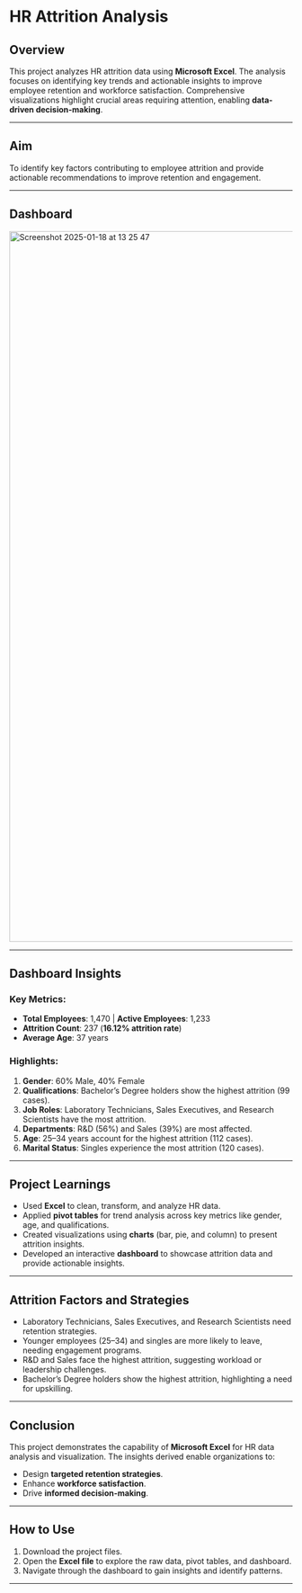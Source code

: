 # **HR Attrition Analysis**

## **Overview**
This project analyzes HR attrition data using **Microsoft Excel**. The analysis focuses on identifying key trends and actionable insights to improve employee retention and workforce satisfaction. Comprehensive visualizations highlight crucial areas requiring attention, enabling **data-driven decision-making**.

---

## **Aim**
To identify key factors contributing to employee attrition and provide actionable recommendations to improve retention and engagement.

---

## **Dashboard**
<img width="1264" alt="Screenshot 2025-01-18 at 13 25 47" src="https://github.com/user-attachments/assets/a65dfadd-b5d9-4375-bcc9-1c7a6076757f" />


---

## **Dashboard Insights**

### **Key Metrics:**
- **Total Employees**: 1,470 | **Active Employees**: 1,233
- **Attrition Count**: 237 (**16.12% attrition rate**)
- **Average Age**: 37 years

### **Highlights:**
1. **Gender**: 60% Male, 40% Female
2. **Qualifications**: Bachelor’s Degree holders show the highest attrition (99 cases).
3. **Job Roles**: Laboratory Technicians, Sales Executives, and Research Scientists have the most attrition.
4. **Departments**: R&D (56%) and Sales (39%) are most affected.
5. **Age**: 25–34 years account for the highest attrition (112 cases).
6. **Marital Status**: Singles experience the most attrition (120 cases).


---

## **Project Learnings**

- Used **Excel** to clean, transform, and analyze HR data.
- Applied **pivot tables** for trend analysis across key metrics like gender, age, and qualifications.
- Created visualizations using **charts** (bar, pie, and column) to present attrition insights.
- Developed an interactive **dashboard** to showcase attrition data and provide actionable insights.

---

## **Attrition Factors and Strategies**

- Laboratory Technicians, Sales Executives, and Research Scientists need retention strategies.
- Younger employees (25–34) and singles are more likely to leave, needing engagement programs.
- R&D and Sales face the highest attrition, suggesting workload or leadership challenges.
- Bachelor’s Degree holders show the highest attrition, highlighting a need for upskilling.

---

## **Conclusion**
This project demonstrates the capability of **Microsoft Excel** for HR data analysis and visualization. The insights derived enable organizations to:
- Design **targeted retention strategies**.
- Enhance **workforce satisfaction**.
- Drive **informed decision-making**.

---

## **How to Use**
1. Download the project files.
2. Open the **Excel file** to explore the raw data, pivot tables, and dashboard.
3. Navigate through the dashboard to gain insights and identify patterns.

---


